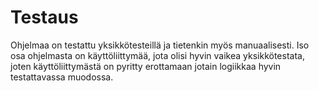 # Testaus
Ohjelmaa on testattu yksikkötesteillä ja tietenkin myös manuaalisesti. Iso osa ohjelmasta on käyttöliittymää, jota olisi hyvin vaikea yksikkötestata, joten käyttöliittymästä on pyritty erottamaan jotain logiikkaa hyvin testattavassa muodossa.
